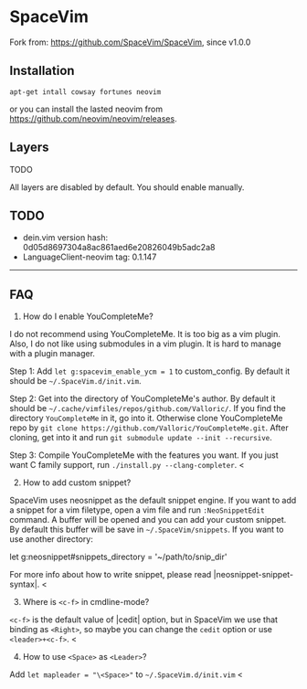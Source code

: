 SpaceVim
========

Fork from: <https://github.com/SpaceVim/SpaceVim>, since v1.0.0


## Installation

```
apt-get intall cowsay fortunes neovim
```

or you can install the lasted neovim from <https://github.com/neovim/neovim/releases>.


## Layers

TODO

All layers are disabled by default. You should enable manually.

## TODO

- dein.vim version hash: 0d05d8697304a8ac861aed6e20826049b5adc2a8
- LanguageClient-neovim tag: 0.1.147


---


## FAQ

1. How do I enable YouCompleteMe?
>
  I do not recommend using YouCompleteMe.
  It is too big as a vim plugin. Also, I do not like using submodules in a vim
  plugin. It is hard to manage with a plugin manager.

  Step 1: Add `let g:spacevim_enable_ycm = 1` to custom_config. By default
  it should be `~/.SpaceVim.d/init.vim`.

  Step 2: Get into the directory of YouCompleteMe's author. By default it
  should be `~/.cache/vimfiles/repos/github.com/Valloric/`. If you find the
  directory `YouCompleteMe` in it, go into it. Otherwise clone
  YouCompleteMe repo by
  `git clone https://github.com/Valloric/YouCompleteMe.git`. After cloning,
  get into it and run `git submodule update --init --recursive`.

  Step 3: Compile YouCompleteMe with the features you want. If you just want
  C family support, run `./install.py --clang-completer`.
<

2. How to add custom snippet?
>
  SpaceVim uses neosnippet as the default snippet engine. If you want to add
  a snippet for a vim filetype, open a vim file and run `:NeoSnippetEdit`
  command. A buffer will be opened and you can add your custom snippet.
  By default this buffer will be save in `~/.SpaceVim/snippets`.
  If you want to use another directory:

  let g:neosnippet#snippets_directory = '~/path/to/snip_dir'

  For more info about how to write snippet, please
  read |neosnippet-snippet-syntax|.
<

3. Where is `<c-f>` in cmdline-mode?
>
  `<c-f>` is the default value of |cedit| option, but in SpaceVim we use that
  binding as `<Right>`, so maybe you can change the `cedit` option or use
  `<leader>+<c-f>`.
<

4. How to use `<Space>` as `<Leader>`?
>
  Add `let mapleader = "\<Space>"` to `~/.SpaceVim.d/init.vim`
<

